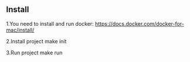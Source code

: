 ## Install

1.You need to install and run docker: https://docs.docker.com/docker-for-mac/install/

2.Install project make init

3.Run project make run

